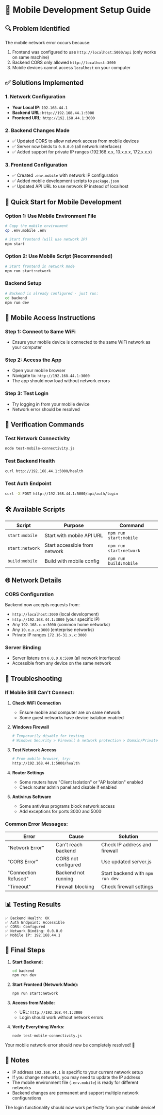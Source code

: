 # 📱 Mobile Development Setup Guide

## 🔍 **Problem Identified**
The mobile network error occurs because:
1. Frontend was configured to use `http://localhost:5000/api` (only works on same machine)
2. Backend CORS only allowed `http://localhost:3000`
3. Mobile devices cannot access `localhost` on your computer

## ✅ **Solutions Implemented**

### 1. **Network Configuration**
- **Your Local IP**: `192.168.44.1`
- **Backend URL**: `http://192.168.44.1:5000`
- **Frontend URL**: `http://192.168.44.1:3000`

### 2. **Backend Changes Made**
- ✅ Updated CORS to allow network access from mobile devices
- ✅ Server now binds to `0.0.0.0` (all network interfaces)
- ✅ Added support for private IP ranges (192.168.x.x, 10.x.x.x, 172.x.x.x)

### 3. **Frontend Configuration**
- ✅ Created `.env.mobile` with network IP configuration
- ✅ Added mobile development scripts to `package.json`
- ✅ Updated API URL to use network IP instead of localhost

## 🚀 **Quick Start for Mobile Development**

### **Option 1: Use Mobile Environment File**
```bash
# Copy the mobile environment
cp .env.mobile .env

# Start frontend (will use network IP)
npm start
```

### **Option 2: Use Mobile Script** (Recommended)
```bash
# Start frontend in network mode
npm run start:network
```

### **Backend Setup**
```bash
# Backend is already configured - just run:
cd backend
npm run dev
```

## 📱 **Mobile Access Instructions**

### **Step 1: Connect to Same WiFi**
- Ensure your mobile device is connected to the same WiFi network as your computer

### **Step 2: Access the App**
- Open your mobile browser
- Navigate to: `http://192.168.44.1:3000`
- The app should now load without network errors

### **Step 3: Test Login**
- Try logging in from your mobile device
- Network error should be resolved

## 🔧 **Verification Commands**

### **Test Network Connectivity**
```bash
node test-mobile-connectivity.js
```

### **Test Backend Health**
```bash
curl http://192.168.44.1:5000/health
```

### **Test Auth Endpoint**
```bash
curl -X POST http://192.168.44.1:5000/api/auth/login
```

## 🛠️ **Available Scripts**

| Script | Purpose | Command |
|--------|---------|---------|
| `start:mobile` | Start with mobile API URL | `npm run start:mobile` |
| `start:network` | Start accessible from network | `npm run start:network` |
| `build:mobile` | Build with mobile config | `npm run build:mobile` |

## 🌐 **Network Details**

### **CORS Configuration**
Backend now accepts requests from:
- `http://localhost:3000` (local development)
- `http://192.168.44.1:3000` (your specific IP)
- Any `192.168.x.x:3000` (common home networks)
- Any `10.x.x.x:3000` (enterprise networks)
- Private IP ranges `172.16-31.x.x:3000`

### **Server Binding**
- Server listens on `0.0.0.0:5000` (all network interfaces)
- Accessible from any device on the same network

## 🚨 **Troubleshooting**

### **If Mobile Still Can't Connect:**

1. **Check WiFi Connection**
   - Ensure mobile and computer are on same network
   - Some guest networks have device isolation enabled

2. **Windows Firewall**
   ```bash
   # Temporarily disable for testing
   # Windows Security > Firewall & network protection > Domain/Private network > Turn off
   ```

3. **Test Network Access**
   ```bash
   # From mobile browser, try:
   http://192.168.44.1:5000/health
   ```

4. **Router Settings**
   - Some routers have "Client Isolation" or "AP Isolation" enabled
   - Check router admin panel and disable if enabled

5. **Antivirus Software**
   - Some antivirus programs block network access
   - Add exceptions for ports 3000 and 5000

### **Common Error Messages:**

| Error | Cause | Solution |
|-------|-------|----------|
| "Network Error" | Can't reach backend | Check IP address and firewall |
| "CORS Error" | CORS not configured | Use updated server.js |
| "Connection Refused" | Backend not running | Start backend with `npm run dev` |
| "Timeout" | Firewall blocking | Check firewall settings |

## 📊 **Testing Results**
```
✅ Backend Health: OK
✅ Auth Endpoint: Accessible  
✅ CORS: Configured
✅ Network Binding: 0.0.0.0
✅ Mobile IP: 192.168.44.1
```

## 🎯 **Final Steps**

1. **Start Backend:**
   ```bash
   cd backend
   npm run dev
   ```

2. **Start Frontend (Network Mode):**
   ```bash
   npm run start:network
   ```

3. **Access from Mobile:**
   - URL: `http://192.168.44.1:3000`
   - Login should work without network errors

4. **Verify Everything Works:**
   ```bash
   node test-mobile-connectivity.js
   ```

Your mobile network error should now be completely resolved! 🎉

## 📝 **Notes**

- IP address `192.168.44.1` is specific to your current network setup
- If you change networks, you may need to update the IP address
- The mobile environment file (`.env.mobile`) is ready for different networks
- Backend changes are permanent and support multiple network configurations

The login functionality should now work perfectly from your mobile device!